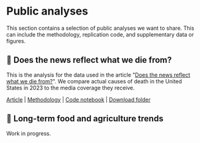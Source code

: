 # Public analyses

This section contains a selection of public analyses we want to share. This can include the methodology, replication code, and supplementary data or figures.

## 📰 Does the news reflect what we die from?

This is the analysis for the data used in the article "[Does the news reflect what we die from?](https://ourworldindata.org/does-the-news-reflect-what-we-die-from)". We compare actual causes of death in the United States in 2023 to the media coverage they receive.

[Article](https://ourworldindata.org/does-the-news-reflect-what-we-die-from) | [Methodology](media_deaths/methodology.md) | [Code notebook](media_deaths/media_deaths_analysis.ipynb) | [Download folder](https://catalog.owid.io/analyses/media-deaths-analysis.zip)

## 🌽 Long-term food and agriculture trends

Work in progress.
